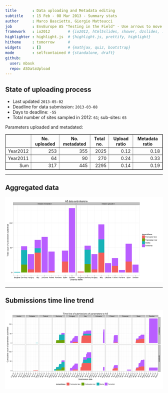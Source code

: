 ```yaml
---
title       : Data uploading and Metadata editing
subtitle    : 15 Feb - 08 Mar 2013 - Summary stats
author      : Marco Bascietto, Giorgio Matteucci
job         : EnvEurope A5 "Testing in the Field" - Use arrows to move between slides
framework   : io2012        # {io2012, html5slides, shower, dzslides, ...}
highlighter : highlight.js  # {highlight.js, prettify, highlight}
hitheme     : tomorrow      # 
widgets     : []            # {mathjax, quiz, bootstrap}
mode        : selfcontained # {standalone, draft}
github:
  user: mbask
  repo: A5DataUpload
---
```













## State of uploading process

* Last updated ``2013-05-02``
* Deadline for data submission: `2013-03-08`
* Days to deadline: ``-55``
* Total number of sites sampled in 2012: ``61``; sub-sites: ``65``

Parameters uploaded and metadated:
<!-- html table generated in R 3.0.0 by xtable 1.7-1 package -->
<!-- Thu May  2 08:37:38 2013 -->
<TABLE border=1>
<TR> <TH>  </TH> <TH> No. uploaded </TH> <TH> No. metadated </TH> <TH> Total no. </TH> <TH> Upload ratio </TH> <TH> Metadata ratio </TH>  </TR>
  <TR> <TD align="right"> Year2012 </TD> <TD align="right"> 253 </TD> <TD align="right"> 355 </TD> <TD align="right"> 2025 </TD> <TD align="right"> 0.12 </TD> <TD align="right"> 0.18 </TD> </TR>
  <TR> <TD align="right"> Year2011 </TD> <TD align="right">  64 </TD> <TD align="right">  90 </TD> <TD align="right"> 270 </TD> <TD align="right"> 0.24 </TD> <TD align="right"> 0.33 </TD> </TR>
  <TR> <TD align="right"> Sum </TD> <TD align="right"> 317 </TD> <TD align="right"> 445 </TD> <TD align="right"> 2295 </TD> <TD align="right"> 0.14 </TD> <TD align="right"> 0.19 </TD> </TR>
   </TABLE>





---

## Aggregated data

![plot of chunk aggrDataByDomain](figure/A5DAMU-1aggrDataByDomain.png) 


---

## Submissions time line trend
 

![plot of chunk timeLineChart](figure/A5DAMU-1timeLineChart.png) 







